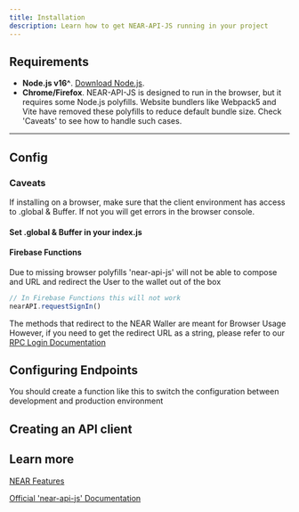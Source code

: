 ```yaml
---
title: Installation
description: Learn how to get NEAR-API-JS running in your project
---
```


## Requirements

- **Node.js v16^**. [Download Node.js](https://nodejs.org/).
- **Chrome/Firefox**. NEAR-API-JS is designed to run in the browser, but it requires some Node.js polyfills. Website bundlers like Webpack5 and Vite have removed these polyfills to reduce default bundle size. Check 'Caveats' to see how to handle such cases.
---

## Config

### Caveats
If installing on a browser, make sure that the client environment has access to .global & Buffer.
If not you will get errors in the browser console.

#### Set .global & Buffer in your index.js

<tabbed-code>
<template v-slot:js>

```js
import { Buffer } from 'buffer'

if (window) {
    window.global = {}
    window.process = { env: {}}
    window.exports = {}
    window.Buffer = Buffer
}
```
</template>
<template v-slot:CDN>

```html
<script type="application/javascript" src="https://cdn.jsdelivr.net/gh/Danail-Irinkov/bufferUMD@master/dist/bundle.min.js"></script>
<script>
	if (window) {
        window.global = {}
        window.process = { env: {} }
        window.exports = {}
        window.Buffer = window.BufferUMD.Buffer
    }
</script>
```
</template>
</tabbed-code>


#### Firebase Functions
Due to missing browser polyfills 'near-api-js' will not be able to compose and URL and redirect the User to the wallet out of the box

```js
// In Firebase Functions this will not work
nearAPI.requestSignIn()
```

The methods that redirect to the NEAR Waller are meant for Browser Usage
However, if you need to get the redirect URL as a string,
please refer to our [RPC Login Documentation](/docs/rpc-wallet-redirects.html)

## Configuring Endpoints
You should create a function like this to switch the configuration between development and production environment

<tabbed-code>
<template v-slot:js>

```js
function getConfig (env) {
	switch (env) {
        case 'production':
        case 'mainnet':
            return {
                networkId: 'mainnet',
                nodeUrl: 'https://rpc.mainnet.near.org',
                walletUrl: 'https://wallet.near.org',
                helperUrl: 'https://helper.mainnet.near.org'
            }
        case 'development':
        case 'testnet':
            return {
                networkId: 'testnet',
                nodeUrl: 'https://rpc.testnet.near.org',
                walletUrl: 'https://wallet.testnet.near.org',
                helperUrl: 'https://helper.testnet.near.org'
            }
        default:
            throw Error(`Unconfigured environment '${env}'`)
	}
}
```
</template>
<template v-slot:node_js>

```js
function getConfig (env) {
	switch (env) {
		case 'production':
		case 'mainnet':
			return {
				networkId: 'mainnet',
				nodeUrl: 'https://rpc.mainnet.near.org',
				walletUrl: 'https://wallet.near.org',
				helperUrl: 'https://helper.mainnet.near.org'
			}
		case 'development':
		case 'testnet':
			return {
				networkId: 'testnet',
				nodeUrl: 'https://rpc.testnet.near.org',
				walletUrl: 'https://wallet.testnet.near.org',
				helperUrl: 'https://helper.testnet.near.org'
			}
		default:
			throw Error(`Unconfigured environment '${env}'`)
	}
}
```
</template>
</tabbed-code>


## Creating an API client

<tabbed-code>
<template v-slot:js>

```js
import * as nearAPI from 'near-api-js'

let config = getConfig('testnet')

// Adding a keystore is optional, but required for modifying the blockchain 
let keyStore = new nearAPI.keyStores.BrowserLocalStorageKeyStore()
config.deps = { keyStore: keyStore }

let near = await nearAPI.connect(config);
let walletAccount = new nearAPI.WalletAccount(near);
let accountId = walletAccount.getAccountId();
```
</template>
<template v-slot:node_js>

```js
import * as nearAPI from 'near-api-js'

let config = getConfig('testnet')

// SECURITY!!! This is a dummy key. Never hardcode any access keys in your code. 
// Import them from secure files, env variables or other configuration mangers
let access_key = 'ed25519:30J08h8380h38U3J038z3830ub3U03J3030389H783g3Gg38g7G3G33JIG3O3KLJONCDO3NP2M2P3Mldsjdkfjdk'

// Adding a keystore is optional for executing view calls
const keyStore = new nearAPI.keyStores.InMemoryKeyStore()
const keyPair = nearAPI.KeyPair.fromString(access_key)
await keyStore.setKey(network, account, keyPair) // Note the 'await'
config.deps = { keyStore: keyStore }

let near = await nearAPI.connect(config);
let walletAccount = new nearAPI.WalletAccount(near);
let accountId = walletAccount.getAccountId();
```
</template>
<template v-slot:CDN>

```html
<script src="https://cdn.jsdelivr.net/npm/near-api-js@0.41.0/dist/near-api-js.min.js"></script>
<script>
	// connect to NEAR
	const near = new nearApi.Near({
		keyStore: new nearApi.keyStores.BrowserLocalStorageKeyStore(),
		networkId: 'testnet',
		nodeUrl: 'https://rpc.testnet.near.org',
		walletUrl: 'https://wallet.testnet.near.org'
	});

	// connect to the NEAR Wallet
	const wallet = new nearApi.WalletConnection(near, 'my-app');

	// connect to a NEAR smart contract
	const contract = new nearApi.Contract(wallet.account(), 'devtest.testnet', {
		viewMethods: ['whoSaidHi'],
		changeMethods: ['sayHi']
	});
</script>
```
</template>
</tabbed-code>

## Learn more
[NEAR Features](/docs/naj-features.html)  

[Official 'near-api-js' Documentation](https://near.github.io/near-api-js/)
